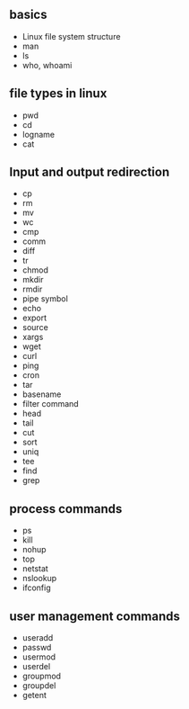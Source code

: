 
## basics
- Linux file system structure
- man
- ls
- who, whoami

## file types in linux
- pwd
- cd
- logname
- cat

## Input and output redirection
- cp
- rm
- mv
- wc
- cmp
- comm
- diff
- tr
- chmod
- mkdir
- rmdir
- pipe symbol
- echo
- export
- source
- xargs
- wget
- curl
- ping
- cron
- tar
- basename
- filter command
- head
- tail
- cut
- sort
- uniq
- tee
- find
- grep

## process commands
- ps
- kill
- nohup
- top
- netstat
- nslookup
- ifconfig

## user management commands
- useradd
- passwd
- usermod
- userdel
- groupmod
- groupdel
- getent

